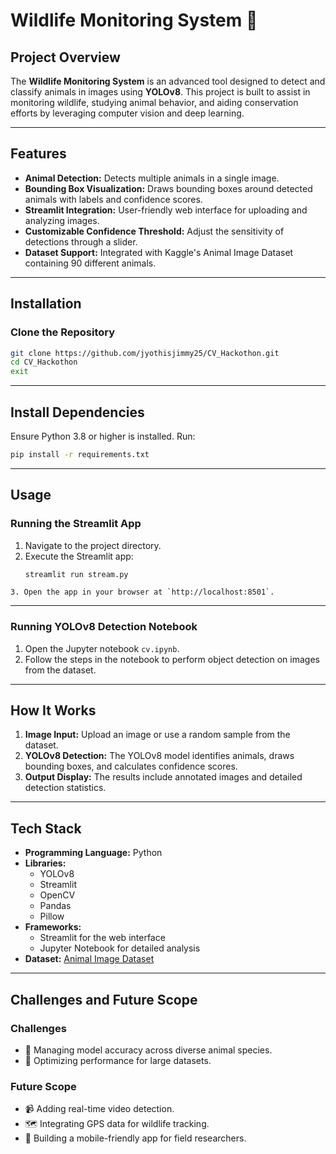 # Wildlife Monitoring System 🐾

## Project Overview
The **Wildlife Monitoring System** is an advanced tool designed to detect and classify animals in images using **YOLOv8**. This project is built to assist in monitoring wildlife, studying animal behavior, and aiding conservation efforts by leveraging computer vision and deep learning.

---

## Features
- **Animal Detection:** Detects multiple animals in a single image.
- **Bounding Box Visualization:** Draws bounding boxes around detected animals with labels and confidence scores.
- **Streamlit Integration:** User-friendly web interface for uploading and analyzing images.
- **Customizable Confidence Threshold:** Adjust the sensitivity of detections through a slider.
- **Dataset Support:** Integrated with Kaggle's Animal Image Dataset containing 90 different animals.

---

## Installation

### Clone the Repository
```bash
git clone https://github.com/jyothisjimmy25/CV_Hackothon.git
cd CV_Hackothon
exit
```
---
## Install Dependencies
Ensure Python 3.8 or higher is installed. Run:
```bash
pip install -r requirements.txt
```

---

## Usage

### Running the Streamlit App
1. Navigate to the project directory.
2. Execute the Streamlit app:
   ```bash
   streamlit run stream.py
```
3. Open the app in your browser at `http://localhost:8501`.
```
---

### Running YOLOv8 Detection Notebook
1. Open the Jupyter notebook `cv.ipynb`.
2. Follow the steps in the notebook to perform object detection on images from the dataset.

---

## How It Works
1. **Image Input:** Upload an image or use a random sample from the dataset.
2. **YOLOv8 Detection:** The YOLOv8 model identifies animals, draws bounding boxes, and calculates confidence scores.
3. **Output Display:** The results include annotated images and detailed detection statistics.

---

## Tech Stack
- **Programming Language:** Python
- **Libraries:**
  - YOLOv8
  - Streamlit
  - OpenCV
  - Pandas
  - Pillow
- **Frameworks:**
  - Streamlit for the web interface
  - Jupyter Notebook for detailed analysis
- **Dataset:** [Animal Image Dataset](https://www.kaggle.com/iamsouravbanerjee/animal-image-dataset-90-different-animals)

---

## Challenges and Future Scope

### Challenges
- 🐾 Managing model accuracy across diverse animal species.
- 🔄 Optimizing performance for large datasets.

### Future Scope
- 📹 Adding real-time video detection.
- 🗺️ Integrating GPS data for wildlife tracking.
- 📱 Building a mobile-friendly app for field researchers.

